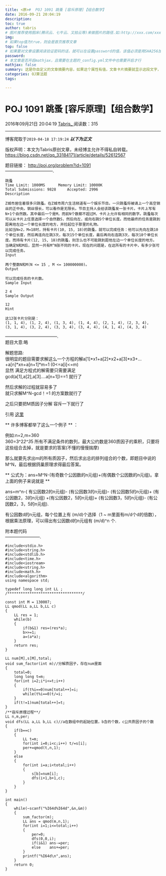 ```yaml
---
title: <原>#  POJ 1091 跳蚤 [容斥原理]【组合数学】
date: 2016-09-21 20:04:19
description:
toc: true
author: tabris
# 图片推荐使用图床(腾讯云、七牛云、又拍云等)来做图片的路径.如:http://xxx.com/xxx.jpg
img: 
# 如果top值为true，则会是首页推荐文章
top: false
# 如果要对文章设置阅读验证密码的话，就可以在设置password的值，该值必须是用SHA256加密后的密码，防止被他人识破
password: 
# 本文章是否开启mathjax，且需要在主题的_config.yml文件中也需要开启才行
mathjax: false
summary: 这是你自定义的文章摘要内容，如果这个属性有值，文章卡片摘要就显示这段文字，否则程序会自动截取文章的部分内容作为摘要
categories: OJ算法题
tags:

---
```





#  POJ 1091 跳蚤 [容斥原理]【组合数学】

2016年09月21日 20:04:19  [ Tabris_ ](https://me.csdn.net/qq_33184171) 阅读数：315


--- 
 博客爬取于`2019-04-18 17:19:24`
***以下为正文***

版权声明：本文为Tabris原创文章，未经博主允许不得私自转载。
https://blog.csdn.net/qq_33184171/article/details/52612567

题目链接： [ http://poj.org/problem?id=1091 ](http://poj.org/problem?id=1091)  
———————————.

    
    
    跳蚤
    Time Limit: 1000MS      Memory Limit: 10000K
    Total Submissions: 9828     Accepted: 2996
    Description
    
    Z城市居住着很多只跳蚤。在Z城市周六生活频道有一个娱乐节目。一只跳蚤将被请上一个高空钢丝的正中央。钢丝很长，可以看作是无限长。节目主持人会给该跳蚤发一张卡片。卡片上写有N+1个自然数。其中最后一个是M，而前N个数都不超过M，卡片上允许有相同的数字。跳蚤每次可以从卡片上任意选择一个自然数S，然后向左，或向右跳S个单位长度。而他最终的任务是跳到距离他左边一个单位长度的地方，并捡起位于那里的礼物。 
    比如当N=2，M=18时，持有卡片(10, 15, 18)的跳蚤，就可以完成任务：他可以先向左跳10个单位长度，然后再连向左跳3次，每次15个单位长度，最后再向右连跳3次，每次18个单位长度。而持有卡片(12, 15, 18)的跳蚤，则怎么也不可能跳到距他左边一个单位长度的地方。 
    当确定N和M后，显然一共有M^N张不同的卡片。现在的问题是，在这所有的卡片中，有多少张可以完成任务。 
    Input
    
    两个整数N和M(N <= 15 , M <= 100000000)。
    Output
    
    可以完成任务的卡片数。
    Sample Input
    
    2 4
    Sample Output
    
    12
    Hint
    
    这12张卡片分别是： 
    (1, 1, 4), (1, 2, 4), (1, 3, 4), (1, 4, 4), (2, 1, 4), (2, 3, 4), 
    (3, 1, 4), (3, 2, 4), (3, 3, 4), (3, 4, 4), (4, 1, 4), (4, 3, 4) 
    

————————————.  
题目大意:略

解题思路:  
很明显的题目需要求解这么一个方程的解a[1]*x1+a[2]*x2+a[3]*x3+…+a[n]*xn+a[n+1]*m=1 (0<=a[i]<=m)  
显然 满足方程式的解需要只需要满足  
gcd(a[1],a[2],a[3]….a[n+1])==1 就行了

然后求解的过程就容易多了  
就只求解M^N-gcd！=1 的方案数就行了

之后只要把M质因子分解 容斥一下就行了

引用 [ 这里 ](http://www.tuicool.com/articles/iEbQba)

** 许多博客都举了这么一个例子 ** ： 

例如:n=2,m=360  
360=3^2*2^3*5 所有不满足条件的数列，最大公约数是360质因子的乘积，只要将这些组合去掉，就是要求的答案(不懂的慢慢揣摩)

那么就要先求出m的所有质因子，然后求出总的排列组合的个数，即题目中说的M^N，最后根据鸽巢原理求得最后答案。

** 公式为：ans=M^N-(有奇数个公因数的n元组)+(有偶数个公因数的n元组)。拿上面的例子来说就是 **

ans=m^n-( 有公因数2的n元组)- (有公因数3的n元组)- (有公因数5的n元组)+ (有公因数2，3的n元组) +(有公因数2，5的n元组)+
(有公因数3，5的n元组)- (有公因数2，3，5的n元组).

有公因数d的n元组，每个位置上有 (m/d)个选择（1 ~ m里面有m/d个d的倍数），根据乘法原理，可以得出有公因数d的n元组有 (m/d)^n 个.

附本题代码  
————————.

    
    
    #include<stdio.h>
    #include<string.h>
    #include<stdlib.h>
    #include<time.h>
    #include<iostream>
    #include<string.h>
    #include<math.h>
    #include<algorithm>
    using namespace std;
    
    typedef long long int LL ;
    /**********************************/
    
    const int M = 130007;
    LL qmod(LL a,LL b,LL c)
    {
        LL res = 1;
        while(b)
        {
            if(b&1) res=(res*a);
            b>>=1;
            a=(a*a);
        }
        return res;
    }
    
    LL num[M],s[M],total;
    void sum_factor(int m)//分解质因子，存在num里面
    {
        total=0;
        long long t=m;
        for(int i=2;i*i<=t;i++)
        {
            if(t%i==0)num[total++]=i;
            while(t%i==0)t/=i;
        }
        if(t!=1)num[total++]=t;
    }
    /**容斥原理过程**/
    LL n,m,per;
    void dfs(LL a,LL b,LL c)//a在数组中的起始位置，b含的个数，c公共质因子的个数
    {
        if(b==c)
        {
            LL t=m;
            for(int i=0;i<c;i++) t/=s[i];
            per+=qmod(t,n,1);
        }
        else
        {
            for(int i=a;i<total;i++)
            {
                s[b]=num[i];
                dfs(i+1,b+1,c);
            }
        }
    }
    
    int main()
    {
        while(~scanf("%I64d%I64d",&n,&m))
        {
            sum_factor(m);
            LL ans = qmod(m,n,1);
            for(int i=1;i<=total;i++)
            {
                per=0;
                dfs(0,0,i);
                if(i&1) ans-=per;
                else    ans+=per;
            }
            printf("%I64d\n",ans);
        }
        return 0;
    }
    
    

